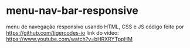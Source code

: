 # menu-nav-bar-responsive
menu de navegação responsivo usando HTML, CSS e JS
código feito por https://github.com/tigercodes-io link do vídeo: https://www.youtube.com/watch?v=bHRXRYTppHM